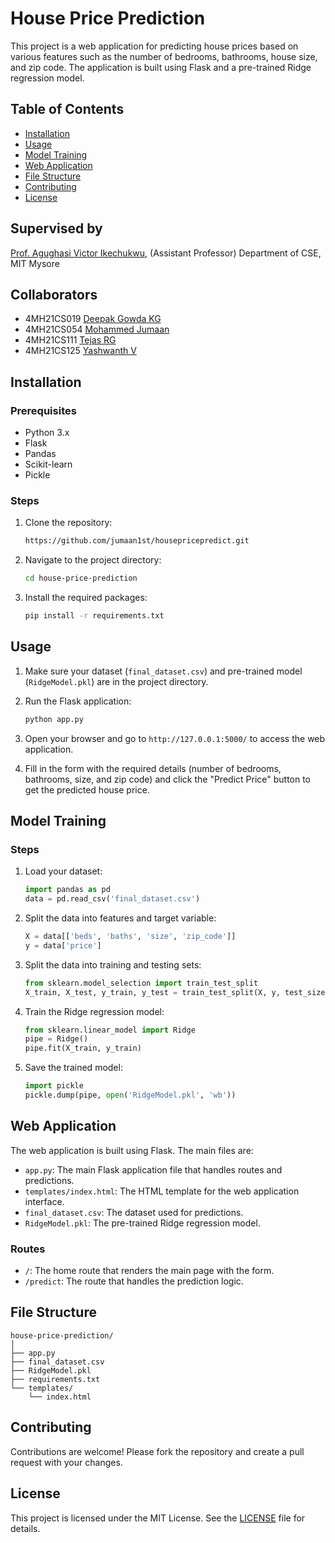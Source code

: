 # House Price Prediction

This project is a web application for predicting house prices based on various features such as the number of bedrooms, bathrooms, house size, and zip code. The application is built using Flask and a pre-trained Ridge regression model.

## Table of Contents
- [Installation](#installation)
- [Usage](#usage)
- [Model Training](#model-training)
- [Web Application](#web-application)
- [File Structure](#file-structure)
- [Contributing](#contributing)
- [License](#license)

## Supervised by
[Prof. Agughasi Victor Ikechukwu](https://github.com/Victor-Ikechukwu), (Assistant Professor) Department of CSE, MIT Mysore

## Collaborators
- 4MH21CS019 [Deepak Gowda KG](https://github.com/deepakgowda06)
- 4MH21CS054 [Mohammed Jumaan](https://github.com/jumaan1st)
- 4MH21CS111 [Tejas RG](https://github.com/tejasrg06)
- 4MH21CS125 [Yashwanth V](https://github.com/yodha28)

## Installation

### Prerequisites
- Python 3.x
- Flask
- Pandas
- Scikit-learn
- Pickle

### Steps
1. Clone the repository:
    ```bash
    https://github.com/jumaan1st/housepricepredict.git
    ```
2. Navigate to the project directory:
    ```bash
    cd house-price-prediction
    ```
3. Install the required packages:
    ```bash
    pip install -r requirements.txt
    ```

## Usage

1. Make sure your dataset (`final_dataset.csv`) and pre-trained model (`RidgeModel.pkl`) are in the project directory.

2. Run the Flask application:
    ```bash
    python app.py
    ```

3. Open your browser and go to `http://127.0.0.1:5000/` to access the web application.

4. Fill in the form with the required details (number of bedrooms, bathrooms, size, and zip code) and click the "Predict Price" button to get the predicted house price.

## Model Training

### Steps
1. Load your dataset:
    ```python
    import pandas as pd
    data = pd.read_csv('final_dataset.csv')
    ```

2. Split the data into features and target variable:
    ```python
    X = data[['beds', 'baths', 'size', 'zip_code']]
    y = data['price']
    ```

3. Split the data into training and testing sets:
    ```python
    from sklearn.model_selection import train_test_split
    X_train, X_test, y_train, y_test = train_test_split(X, y, test_size=0.2, random_state=0)
    ```

4. Train the Ridge regression model:
    ```python
    from sklearn.linear_model import Ridge
    pipe = Ridge()
    pipe.fit(X_train, y_train)
    ```

5. Save the trained model:
    ```python
    import pickle
    pickle.dump(pipe, open('RidgeModel.pkl', 'wb'))
    ```

## Web Application

The web application is built using Flask. The main files are:

- `app.py`: The main Flask application file that handles routes and predictions.
- `templates/index.html`: The HTML template for the web application interface.
- `final_dataset.csv`: The dataset used for predictions.
- `RidgeModel.pkl`: The pre-trained Ridge regression model.

### Routes

- `/`: The home route that renders the main page with the form.
- `/predict`: The route that handles the prediction logic.

## File Structure

```
house-price-prediction/
│
├── app.py
├── final_dataset.csv
├── RidgeModel.pkl
├── requirements.txt
└── templates/
    └── index.html
```

## Contributing

Contributions are welcome! Please fork the repository and create a pull request with your changes.

## License

This project is licensed under the MIT License. See the [LICENSE](LICENSE) file for details.

